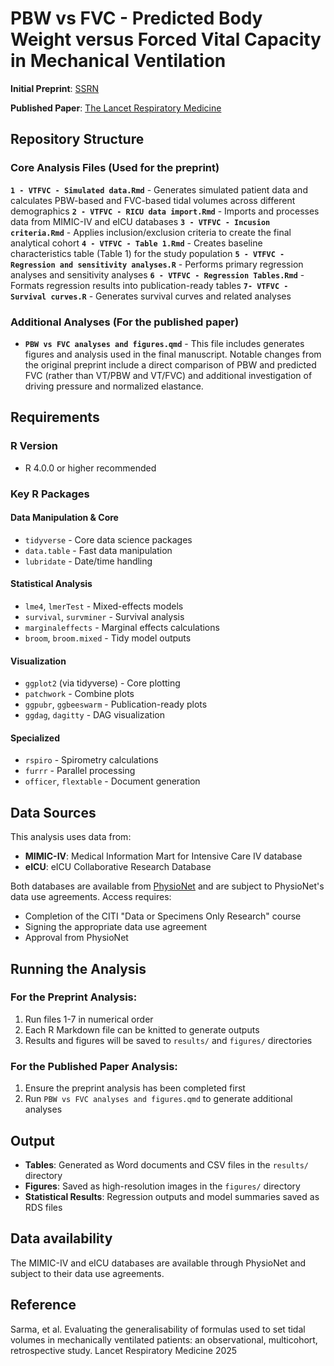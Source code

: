 # PBW vs FVC - Predicted Body Weight versus Forced Vital Capacity in Mechanical Ventilation

**Initial Preprint**: [SSRN](https://papers.ssrn.com/sol3/papers.cfm?abstract_id=4898478)

**Published Paper**: [The Lancet Respiratory Medicine](https://www.thelancet.com/journals/lanres/article/PIIS2213-2600(25)00126-2/abstract)

## Repository Structure

### Core Analysis Files (Used for the preprint)

**`1 - VTFVC - Simulated data.Rmd`** - Generates simulated patient data and calculates PBW-based and FVC-based tidal volumes across different demographics
**`2 - VTFVC - RICU data import.Rmd`** - Imports and processes data from MIMIC-IV and eICU databases
**`3 - VTFVC - Incusion criteria.Rmd`** - Applies inclusion/exclusion criteria to create the final analytical cohort
**`4 - VTFVC - Table 1.Rmd`** - Creates baseline characteristics table (Table 1) for the study population
**`5 - VTFVC - Regression and sensitivity analyses.R`** - Performs primary regression analyses and sensitivity analyses
**`6 - VTFVC - Regression Tables.Rmd`** - Formats regression results into publication-ready tables
**`7- VTFVC - Survival curves.R`** - Generates survival curves and related analyses

### Additional Analyses (For the published paper)

- **`PBW vs FVC analyses and figures.qmd`** - This file includes generates figures and analysis used in the final manuscript. Notable changes from the original preprint include a direct comparison of PBW and predicted FVC (rather than VT/PBW and VT/FVC) and additional investigation of driving pressure and normalized elastance.


## Requirements

### R Version
- R 4.0.0 or higher recommended

### Key R Packages

#### Data Manipulation & Core
- `tidyverse` - Core data science packages
- `data.table` - Fast data manipulation
- `lubridate` - Date/time handling

#### Statistical Analysis
- `lme4`, `lmerTest` - Mixed-effects models
- `survival`, `survminer` - Survival analysis
- `marginaleffects` - Marginal effects calculations
- `broom`, `broom.mixed` - Tidy model outputs

#### Visualization
- `ggplot2` (via tidyverse) - Core plotting
- `patchwork` - Combine plots
- `ggpubr`, `ggbeeswarm` - Publication-ready plots
- `ggdag`, `dagitty` - DAG visualization

#### Specialized
- `rspiro` - Spirometry calculations
- `furrr` - Parallel processing
- `officer`, `flextable` - Document generation

## Data Sources

This analysis uses data from:
- **MIMIC-IV**: Medical Information Mart for Intensive Care IV database
- **eICU**: eICU Collaborative Research Database

Both databases are available from [PhysioNet](https://physionet.org/) and are subject to PhysioNet's data use agreements. Access requires:
- Completion of the CITI "Data or Specimens Only Research" course
- Signing the appropriate data use agreement
- Approval from PhysioNet

## Running the Analysis

### For the Preprint Analysis:
1. Run files 1-7 in numerical order
2. Each R Markdown file can be knitted to generate outputs
3. Results and figures will be saved to `results/` and `figures/` directories

### For the Published Paper Analysis:
1. Ensure the preprint analysis has been completed first
2. Run `PBW vs FVC analyses and figures.qmd` to generate additional analyses

## Output

- **Tables**: Generated as Word documents and CSV files in the `results/` directory
- **Figures**: Saved as high-resolution images in the `figures/` directory
- **Statistical Results**: Regression outputs and model summaries saved as RDS files

## Data availability
The MIMIC-IV and eICU databases are available through PhysioNet and subject to their data use agreements. 

## Reference 
Sarma, et al. Evaluating the generalisability of formulas used to set tidal volumes in mechanically ventilated patients: an observational, multicohort, retrospective study. Lancet Respiratory Medicine 2025
